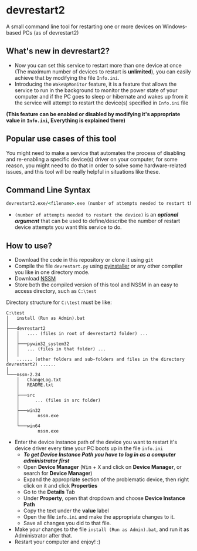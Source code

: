 # devrestart2
A small command line tool for restarting one or more devices on Windows-based PCs (as of devrestart2)

## What's new in devrestart2?
* Now you can set this service to restart more than one device at once (The maximum number of devices to restart is **unlimited**), you can easily achieve that by modifying the file `Info.ini`.
* Introducing the `WakeUpMonitor` feature, it is a feature that allows the service to run in the background to monitor the power state of your computer and if the PC goes to sleep or hibernate and wakes up from it the service will attempt to restart the device(s) specified in `Info.ini` file

**(This feature can be enabled or disabled by modifying it's appropriate value in `Info.ini`, Everything is explained there)**

## Popular use cases of this tool
You might need to make a service that automates the process of disabling and re-enabling a specific device(s) driver on your computer, for some reason, you might need to do that in order to solve some hardware-related issues, and this tool will be really helpful in situations like these.

## Command Line Syntax
```bat
devrestart2.exe/<filename>.exe (number of attempts needed to restart the device)
```
* `(number of attempts needed to restart the device)` is an ***optional argument*** that can be used to define/describe the number of restart device attempts you want this service to do.

## How to use?
* Download the code in this repository or clone it using `git`
* Compile the file `devrestart.py` using [pyinstaller](https://pypi.org/project/pyinstaller/) or any other compiler you like in one directory mode.
* Download [NSSM](https://nssm.cc/)
* Store both the compiled version of this tool and NSSM in an easy to access directory, such as `C:\test`

Directory structure for `C:\test` must be like:
```
C:\test
│   install (Run as Admin).bat
│
├───devrestart2
│   │   .... (files in root of devrestart2 folder) ...
│   │
│   ├───pywin32_system32
│   │   ... (files in that folder) ...
│   │
│   ...... (other folders and sub-folders and files in the directory devrestart2) ......
│
└───nssm-2.24
    │   ChangeLog.txt
    │   README.txt
    │
    ├───src
    │      ... (files in src folder)
    │
    ├───win32
    │       nssm.exe
    │
    └───win64
            nssm.exe

```
* Enter the device instance path of the device you want to restart it's device driver every time your PC boots up in the file `info.ini`
  * ***To get Device Instance Path you have to log in as a computer administrator first***
  * Open **Device Manager** (<kbd>Win</kbd> + <kbd>X</kbd> and click on **Device Manager**, or search for **Device Manager**)
  * Expand the appropriate section of the problematic device, then right click on it and click **Properties**
  * Go to the **Details** Tab
  * Under **Property**, open that dropdown and choose **Device Instance Path**
  * Copy the text under the **value** label
  * Open the file `info.ini` and make the appropriate changes to it.
  * Save all changes you did to that file.
* Make your changes to the file `install (Run as Admin).bat`, and run it as Administrator after that.
* Restart your computer and enjoy! :)

